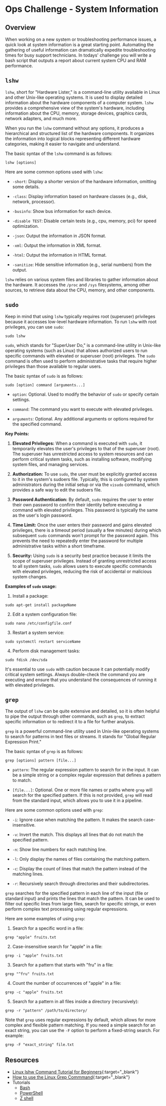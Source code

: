 # Ops Challenge - System Information

## Overview

When working on a new system or troubleshooting performance issues, a quick look at system information is a great starting point. Automating the gathering of useful information can dramatically expedite troubleshooting times for busy support technicians. In todays' challenge you will write a bash script that outputs a report about current system CPU and RAM performance.

## `lshw`

`lshw`, short for "Hardware Lister," is a command-line utility available in Linux and other Unix-like operating systems. It is used to display detailed information about the hardware components of a computer system. `lshw` provides a comprehensive view of the system's hardware, including information about the CPU, memory, storage devices, graphics cards, network adapters, and much more.

When you run the `lshw` command without any options, it produces a hierarchical and structured list of the hardware components. It organizes the information into logical blocks representing different hardware categories, making it easier to navigate and understand.

The basic syntax of the `lshw` command is as follows:

```
lshw [options]
```

Here are some common options used with `lshw`:

- `-short`: Display a shorter version of the hardware information, omitting some details.

- `-class`: Display information based on hardware classes (e.g., disk, network, processor).

- `-businfo`: Show bus information for each device.

- `-disable TEST`: Disable certain tests (e.g., cpu, memory, pci) for speed optimization.

- `-json`: Output the information in JSON format.

- `-xml`: Output the information in XML format.

- `-html`: Output the information in HTML format.

- `-sanitize`: Hide sensitive information (e.g., serial numbers) from the output.

`lshw` relies on various system files and libraries to gather information about the hardware. It accesses the `/proc` and `/sys` filesystems, among other sources, to retrieve data about the CPU, memory, and other components.

## `sudo`

Keep in mind that using `lshw` typically requires root (superuser) privileges because it accesses low-level hardware information. To run `lshw` with root privileges, you can use `sudo`:

```
sudo lshw
```

`sudo`, which stands for "SuperUser Do," is a command-line utility in Unix-like operating systems (such as Linux) that allows authorized users to run specific commands with elevated or superuser (root) privileges. The `sudo` command is often used to perform administrative tasks that require higher privileges than those available to regular users.

The basic syntax of `sudo` is as follows:

```
sudo [option] command [arguments...]
```

- `option`: Optional. Used to modify the behavior of `sudo` or specify certain settings.

- `command`: The command you want to execute with elevated privileges.

- `arguments`: Optional. Any additional arguments or options required for the specified command.

**Key Points:**

1. **Elevated Privileges:** When a command is executed with `sudo`, it temporarily elevates the user's privileges to that of the superuser (root). The superuser has unrestricted access to system resources and can perform critical system tasks, such as installing software, modifying system files, and managing services.

2. **Authorization:** To use `sudo`, the user must be explicitly granted access to it in the system's sudoers file. Typically, this is configured by system administrators during the initial setup or via the `visudo` command, which provides a safe way to edit the sudoers file.

3. **Password Authentication:** By default, `sudo` requires the user to enter their own password to confirm their identity before executing a command with elevated privileges. This password is typically the same as the user's login password.

4. **Time Limit:** Once the user enters their password and gains elevated privileges, there is a timeout period (usually a few minutes) during which subsequent `sudo` commands won't prompt for the password again. This prevents the need to repeatedly enter the password for multiple administrative tasks within a short timeframe.

5. **Security:** Using `sudo` is a security best practice because it limits the scope of superuser privileges. Instead of granting unrestricted access to all system tasks, `sudo` allows users to execute specific commands with elevated privileges, reducing the risk of accidental or malicious system changes.

**Examples of `sudo` usage:**

1. Install a package:
```
sudo apt-get install packageName
```

2. Edit a system configuration file:
```
sudo nano /etc/configfile.conf
```

3. Restart a system service:
```
sudo systemctl restart serviceName
```

4. Perform disk management tasks:
```
sudo fdisk /dev/sda
```

It's essential to use `sudo` with caution because it can potentially modify critical system settings. Always double-check the command you are executing and ensure that you understand the consequences of running it with elevated privileges.

## `grep`

The output of `lshw` can be quite extensive and detailed, so it is often helpful to pipe the output through other commands, such as `grep`, to extract specific information or to redirect it to a file for further analysis.

`grep` is a powerful command-line utility used in Unix-like operating systems to search for patterns in text files or streams. It stands for "Global Regular Expression Print."

The basic syntax of `grep` is as follows:

```
grep [options] pattern [file...]
```

- `pattern`: The regular expression pattern to search for in the input. It can be a simple string or a complex regular expression that defines a pattern to match.

- `[file...]`: Optional. One or more file names or paths where `grep` will search for the specified pattern. If this is not provided, `grep` will read from the standard input, which allows you to use it in a pipeline.

Here are some common options used with `grep`:

- `-i`: Ignore case when matching the pattern. It makes the search case-insensitive.

- `-v`: Invert the match. This displays all lines that do not match the specified pattern.

- `-n`: Show line numbers for each matching line.

- `-l`: Only display the names of files containing the matching pattern.

- `-c`: Display the count of lines that match the pattern instead of the matching lines.

- `-r`: Recursively search through directories and their subdirectories.

`grep` searches for the specified pattern in each line of the input (file or standard input) and prints the lines that match the pattern. It can be used to filter out specific lines from large files, search for specific strings, or even perform complex text processing using regular expressions.

Here are some examples of using `grep`:

1. Search for a specific word in a file:
```
grep "apple" fruits.txt
```

2. Case-insensitive search for "apple" in a file:
```
grep -i "apple" fruits.txt
```

3. Search for a pattern that starts with "fru" in a file:
```
grep "^fru" fruits.txt
```

4. Count the number of occurrences of "apple" in a file:
```
grep -c "apple" fruits.txt
```

5. Search for a pattern in all files inside a directory (recursively):
```
grep -r "pattern" /path/to/directory/
```

Note that `grep` uses regular expressions by default, which allows for more complex and flexible pattern matching. If you need a simple search for an exact string, you can use the `-F` option to perform a fixed-string search. For example:

```
grep -F "exact_string" file.txt
```

## Resources

- [Linux lshw Command Tutorial for Beginners](https://www.howtoforge.com/linux-lshw-command/){:target="_blank"}
- [How to use the Linux Grep Commmand](https://careerkarma.com/blog/linux-grep-command/){:target="_blank"}
- Tutorials
  - [Bash](demo/bash.md)
  - [PowerShell](demo/powershell.md)
  - [Z shell](demo/zsh.md)

